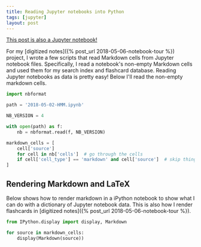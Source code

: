 ```yaml
---
title: Reading Jupyter notebooks into Python
tags: [jupyter]
layout: post
---
```


[This post is also a Jupyter notebook!](https://github.com/jessstringham/blog/blob/master/notebooks/2018-05-07-reading-jupyter-notebooks-into-Python.ipynb)

For my [digitized notes]({% post_url 2018-05-06-notebook-tour %}) project, I wrote a few scripts that read Markdown cells from Jupyter notebook files. Specifically, I read a notebook's non-empty Markdown cells and used them for my search index and flashcard database. Reading Jupyter notebooks as data is pretty easy! Below I'll read the non-empty markdown cells.


```python
import nbformat

path = '2018-05-02-HMM.ipynb'

NB_VERSION = 4

with open(path) as f:
    nb = nbformat.read(f, NB_VERSION)

markdown_cells = [
    cell['source']
    for cell in nb['cells']  # go through the cells
    if cell['cell_type'] == 'markdown' and cell['source']  # skip things like 'code' cells, and empty markdown cells
]
```

## Rendering Markdown and LaTeX

Below shows how to render markdown in a iPython notebook to show what I can do with a dictionary of Jupyter notebook data. This is also how I render flashcards in [digitized notes]({% post_url 2018-05-06-notebook-tour %}).

```python
from IPython.display import display, Markdown

for source in markdown_cells:
    display(Markdown(source))
```
